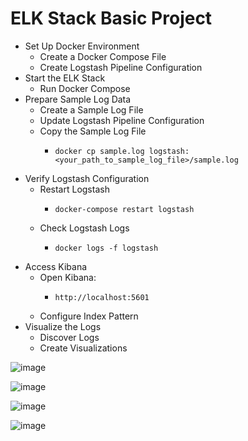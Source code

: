 # ELK Stack Basic Project 

- Set Up Docker Environment
  - Create a Docker Compose File
  - Create Logstash Pipeline Configuration
- Start the ELK Stack
  - Run Docker Compose
- Prepare Sample Log Data
  - Create a Sample Log File
  - Update Logstash Pipeline Configuration
  - Copy the Sample Log File
    -     docker cp sample.log logstash:<your_path_to_sample_log_file>/sample.log
- Verify Logstash Configuration
  - Restart Logstash
    -     docker-compose restart logstash
  - Check Logstash Logs
    -     docker logs -f logstash
- Access Kibana
  - Open Kibana:
    -     http://localhost:5601
  - Configure Index Pattern
- Visualize the Logs
  - Discover Logs
  - Create Visualizations

![image](https://github.com/user-attachments/assets/afa8fddf-7eed-4508-8415-7fda71a9e523)

![image](https://github.com/user-attachments/assets/e3141bb1-eda9-4f20-90fe-4be5138037b7)

![image](https://github.com/user-attachments/assets/b02db593-8cf2-4bb4-a3b3-eeb78fed8cae)

![image](https://github.com/user-attachments/assets/80c834f0-96c0-40e5-8582-5a0470734761)
